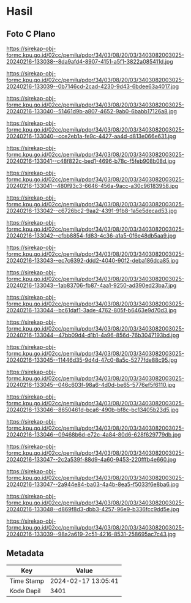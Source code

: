 # Hasil

## Foto C Plano

https://sirekap-obj-formc.kpu.go.id/02cc/pemilu/pdpr/34/03/08/20/03/3403082003025-20240216-133038--8da9afd4-8907-4151-a5f1-3822a085411d.jpg

https://sirekap-obj-formc.kpu.go.id/02cc/pemilu/pdpr/34/03/08/20/03/3403082003025-20240216-133039--0b7146cd-2cad-4230-9d43-6bdee63a4017.jpg

https://sirekap-obj-formc.kpu.go.id/02cc/pemilu/pdpr/34/03/08/20/03/3403082003025-20240216-133040--51461d9b-a807-4652-9ab0-6babb17126a8.jpg

https://sirekap-obj-formc.kpu.go.id/02cc/pemilu/pdpr/34/03/08/20/03/3403082003025-20240216-133040--cce2eb1a-fe9c-4427-aa4d-d813e066e631.jpg

https://sirekap-obj-formc.kpu.go.id/02cc/pemilu/pdpr/34/03/08/20/03/3403082003025-20240216-133041--c48f822c-bed1-4696-b78c-f5feb908b08d.jpg

https://sirekap-obj-formc.kpu.go.id/02cc/pemilu/pdpr/34/03/08/20/03/3403082003025-20240216-133041--480f93c3-6646-456a-9acc-a30c96183958.jpg

https://sirekap-obj-formc.kpu.go.id/02cc/pemilu/pdpr/34/03/08/20/03/3403082003025-20240216-133042--c6726bc2-9aa2-4391-91b8-1a5e5decad53.jpg

https://sirekap-obj-formc.kpu.go.id/02cc/pemilu/pdpr/34/03/08/20/03/3403082003025-20240216-133042--cfbb8854-fd83-4c36-a1a5-0f6e48db5aa9.jpg

https://sirekap-obj-formc.kpu.go.id/02cc/pemilu/pdpr/34/03/08/20/03/3403082003025-20240216-133043--ec7c6392-ddd2-4040-90f2-deba186dca85.jpg

https://sirekap-obj-formc.kpu.go.id/02cc/pemilu/pdpr/34/03/08/20/03/3403082003025-20240216-133043--1ab83706-fb87-4aa1-9250-ad390ed23ba7.jpg

https://sirekap-obj-formc.kpu.go.id/02cc/pemilu/pdpr/34/03/08/20/03/3403082003025-20240216-133044--bc61daf1-3ade-4762-805f-b6463e9d70d3.jpg

https://sirekap-obj-formc.kpu.go.id/02cc/pemilu/pdpr/34/03/08/20/03/3403082003025-20240216-133044--47bb09d4-d1b1-4a96-856d-76b3047193bd.jpg

https://sirekap-obj-formc.kpu.go.id/02cc/pemilu/pdpr/34/03/08/20/03/3403082003025-20240216-133045--11446d35-9d4d-47c0-8a5c-5277fde88c95.jpg

https://sirekap-obj-formc.kpu.go.id/02cc/pemilu/pdpr/34/03/08/20/03/3403082003025-20240216-133045--046c603f-98a6-4d0d-be65-5776ef5f6110.jpg

https://sirekap-obj-formc.kpu.go.id/02cc/pemilu/pdpr/34/03/08/20/03/3403082003025-20240216-133046--8650461d-bca6-490b-bf8c-bc13405b23d5.jpg

https://sirekap-obj-formc.kpu.go.id/02cc/pemilu/pdpr/34/03/08/20/03/3403082003025-20240216-133046--09468b6d-e72c-4a84-80d6-628f629779db.jpg

https://sirekap-obj-formc.kpu.go.id/02cc/pemilu/pdpr/34/03/08/20/03/3403082003025-20240216-133047--2c2a539f-88d9-4a60-9453-220fffb4e660.jpg

https://sirekap-obj-formc.kpu.go.id/02cc/pemilu/pdpr/34/03/08/20/03/3403082003025-20240216-133047--2a944e84-ba03-4a4b-8ea5-f5033f6e8ba6.jpg

https://sirekap-obj-formc.kpu.go.id/02cc/pemilu/pdpr/34/03/08/20/03/3403082003025-20240216-133048--d869f8d3-dbb3-4257-96e9-b336fcc9dd5e.jpg

https://sirekap-obj-formc.kpu.go.id/02cc/pemilu/pdpr/34/03/08/20/03/3403082003025-20240216-133039--98a2a619-2c51-4216-8531-258695ac7c43.jpg


## Metadata

| Key        | Value               |
| ---------- | ------------------- |
| Time Stamp | 2024-02-17 13:05:41 |
| Kode Dapil | 3401                |




